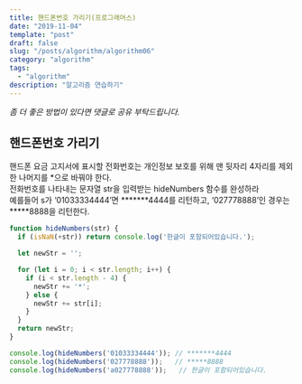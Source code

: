 ```yaml
---
title: 핸드폰번호 가리기(프로그래머스)
date: "2019-11-04"
template: "post"
draft: false
slug: "/posts/algorithm/algorithm06"
category: "algorithm"
tags:
  - "algorithm"
description: "알고리즘 연습하기"
---
```

<span class="notice">
  <em>좀 더 좋은 방법이 있다면 댓글로 공유 부탁드립니다.</em>
</span>

## 핸드폰번호 가리기
핸드폰 요금 고지서에 표시할 전화번호는 개인정보 보호를 위해 맨 뒷자리 4자리를 제외한 나머지를 *으로 바꿔야 한다.<br>
전화번호를 나타내는 문자열 str을 입력받는 hideNumbers 함수를 완성하라<br>
예를들어 s가 ‘01033334444’면 *******4444를 리턴하고, ‘027778888’인 경우는 *****8888을 리턴한다.

``` javascript
function hideNumbers(str) {
  if (isNaN(+str)) return console.log('한글이 포함되어있습니다.');

  let newStr = '';

  for (let i = 0; i < str.length; i++) {
    if (i < str.length - 4) {
      newStr += '*';
    } else {
      newStr += str[i];
    }
  }
  return newStr;
}

console.log(hideNumbers('01033334444')); // *******4444
console.log(hideNumbers('027778888'));   // *****8888
console.log(hideNumbers('a027778888'));   // 한글이 포함되어있습니다.
```

<br>
<br>
<br>
<br>
<br>
